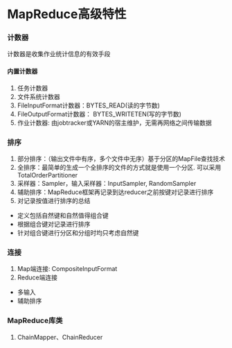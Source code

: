 # MapReduce高级特性
### 计数器
计数器是收集作业统计信息的有效手段

#### 内置计数器
1. 任务计数器
2. 文件系统计数器
3. FileInputFormat计数器：BYTES_READ(读的字节数)
4. FileOutputFormat计数器： BYTES_WRITETEN(写的字节数)
5. 作业计数器: 由jobtracker或YARN的宿主维护，无需再网络之间传输数据

### 排序
1. 部分排序：（输出文件中有序，多个文件中无序）基于分区的MapFile查找技术
2. 全排序：最简单的生成一个全排序的文件的方式就是使用一个分区. 可以采用TotalOrderPartitioner
3. 采样器：Sampler，输入采样器：InputSampler, RandomSampler
4. 辅助排序：MapReduce框架再记录到达reducer之前按键对记录进行排序
5. 对记录按值进行排序的总结
  - 定义包括自然键和自然值得组合键
  - 根据组合键对记录进行排序
  - 针对组合键进行分区和分组时均只考虑自然键

### 连接
1. Map端连接: CompositeInputFormat
2. Reduce端连接
  - 多输入
  - 辅助排序

### MapReduce库类
1. ChainMapper、ChainReducer



